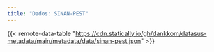 ```yaml
---
title: "Dados: SINAN-PEST"
---
```


{{< remote-data-table "https://cdn.statically.io/gh/dankkom/datasus-metadata/main/metadata/data/sinan-pest.json" >}}
